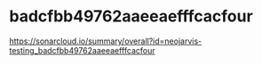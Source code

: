 # badcfbb49762aaeeaefffcacfour
https://sonarcloud.io/summary/overall?id=neojarvis-testing_badcfbb49762aaeeaefffcacfour

